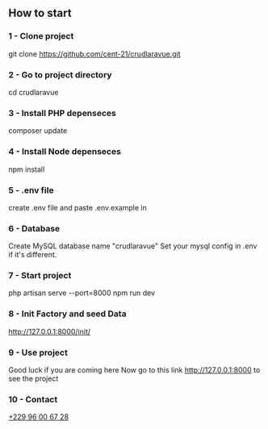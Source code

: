 ## How to start

### 1 - Clone project
git clone https://github.com/cent-21/crudlaravue.git
### 2 - Go to project directory
cd crudlaravue
### 3 - Install PHP depenseces
composer update
### 4 - Install Node depenseces
npm install
### 5 - .env file 
create .env file and paste .env.example in
### 6 - Database
Create MySQL database name "crudlaravue"
Set your mysql config in .env if it's different.
### 7 - Start project
php artisan serve --port=8000
npm run dev 
### 8 - Init Factory and seed Data
http://127.0.0.1:8000/init/
### 9 - Use project
Good luck if you are coming here
Now go to this link http://127.0.0.1:8000 to see the project
### 10 - Contact
<a href="https://wa.me/+22996006728"/>+229 96 00 67 28</a>
